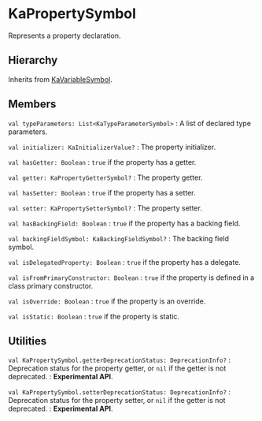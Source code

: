 # KaPropertySymbol

Represents a property declaration.

## Hierarchy

Inherits from [KaVariableSymbol](KaVariableSymbol.md).

## Members

`val typeParameters: List<KaTypeParameterSymbol>`
: A list of declared type parameters.

`val initializer: KaInitializerValue?`
: The property initializer.

`val hasGetter: Boolean`
: `true` if the property has a getter.

`val getter: KaPropertyGetterSymbol?`
: The property getter.

`val hasSetter: Boolean`
: `true` if the property has a setter.

`val setter: KaPropertySetterSymbol?`
: The property setter.

`val hasBackingField: Boolean`
: `true` if the property has a backing field.

`val backingFieldSymbol: KaBackingFieldSymbol?`
: The backing field symbol.

`val isDelegatedProperty: Boolean`
: `true` if the property has a delegate.

`val isFromPrimaryConstructor: Boolean`
: `true` if the property is defined in a class primary constructor.

`val isOverride: Boolean`
: `true` if the property is an override.

`val isStatic: Boolean`
: `true` if the property is static.

## Utilities

`val KaPropertySymbol.getterDeprecationStatus: DeprecationInfo?`
: Deprecation status for the property getter, or `nil` if the getter is not deprecated.
: **Experimental API**.

`val KaPropertySymbol.setterDeprecationStatus: DeprecationInfo?`
: Deprecation status for the property setter, or `nil` if the getter is not deprecated.
: **Experimental API**.